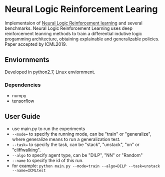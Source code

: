 # Neural Logic Reinforcement Learing
Implementaion of [Neural Logic Reinforcement learning](https://arxiv.org/abs/1904.10729) and several benchmarks.
Neural Logic Reinforcement Learning uses deep reinforcement leanring methods to train a differential indutive logic progamming architecture, obtaining explainable and generalizable policies. Paper accepted by ICML2019.


## Enviornments
Developed in python2.7, Linux enviornment.

### Dependencies
* numpy
* tensorflow

## User Guide
* use main.py to run the experiments
* `--mode=` to specify the running mode, can be "train" or "generalize", where generalize means to run a generalization test.
* `--task=` to specify the task, can be  "stack", "unstack", "on" or "cliffwalking".
* `--algo` to specify agent type, can be "DILP", "NN" or "Random"
* `--name` to specify the id of this run.
* for example: `python main.py --mode=train --algo=DILP --task=unstack --name=ICMLtest`
